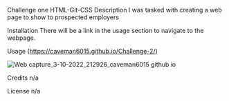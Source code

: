 Challenge one HTML-Git-CSS
Description
I was tasked with creating a web page to show to prospected employers

Installation
There will be a link in the usage section to navigate to the webpage.

Usage
(https://caveman6015.github.io/Challenge-2/)

![Web capture_3-10-2022_212926_caveman6015 github io](https://user-images.githubusercontent.com/108309331/193715251-6ba1acc7-5906-4462-b770-d5c7fe55cf34.jpeg)


Credits
n/a

License
n/a
